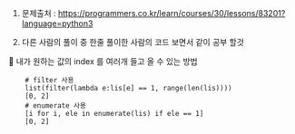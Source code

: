 1. 문제출처 : https://programmers.co.kr/learn/courses/30/lessons/83201?language=python3

2. 다른 사람의 풀이 중 한줄 풀이한 사람의 코드 보면서 같이 공부 할것

📌 내가 원하는 값의 index 를 여러개 들고 올 수 있는 방법

```pyhton
    # filter 사용
    list(filter(lambda e:lis[e] == 1, range(len(lis))))
    [0, 2]
    # enumerate 사용
    [i for i, ele in enumerate(lis) if ele == 1]
    [0, 2]
```
